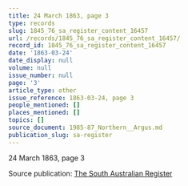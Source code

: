 ```yaml
---
title: 24 March 1863, page 3
type: records
slug: 1845_76_sa_register_content_16457
url: /records/1845_76_sa_register_content_16457/
record_id: 1845_76_sa_register_content_16457
date: '1863-03-24'
date_display: null
volume: null
issue_number: null
page: '3'
article_type: other
issue_reference: 1863-03-24, page 3
people_mentioned: []
places_mentioned: []
topics: []
source_document: 1985-87_Northern__Argus.md
publication_slug: sa-register
---
```


24 March 1863, page 3

Source publication: [The South Australian Register](/publications/sa-register/)
